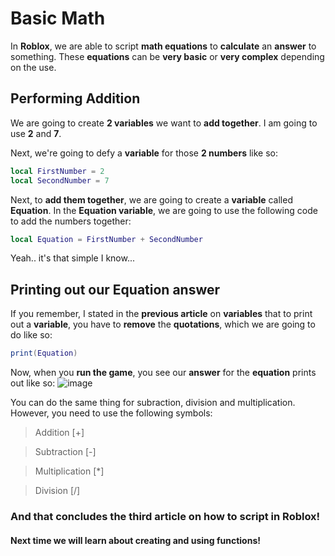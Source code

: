 # Basic Math

In **Roblox**, we are able to script **math equations** to **calculate** an **answer** to something. These **equations** can be **very basic** or **very complex** depending on the use.

## Performing Addition

We are going to create **2 variables** we want to **add together**. I am going to use **2** and **7**.

Next, we're going to defy a **variable** for those **2 numbers** like so:
```lua
local FirstNumber = 2
local SecondNumber = 7
```

Next, to **add them together**, we are going to create a **variable** called **Equation**.
In the **Equation variable**, we are going to use the following code to add the numbers together:

```lua
local Equation = FirstNumber + SecondNumber
```
Yeah.. it's that simple I know...

## Printing out our **Equation answer**

If you remember, I stated in the **previous article** on **variables** that to print out a **variable**, you have to **remove** the **quotations**, which we are going to do like so:

```lua
print(Equation)
```

Now, when you **run the game**, you see our **answer** for the **equation** prints out like so:
![image](https://user-images.githubusercontent.com/70015895/165139983-c72af0d0-c3a2-48f8-9531-d6bea733ee4e.png)

You can do the same thing for subraction, division and multiplication. However, you need to use the following symbols:
> Addition [+]

> Subtraction [-]

> Multiplication [*]

> Division [/]

### And that concludes the third article on how to script in Roblox!
#### Next time we will learn about creating and using functions!
